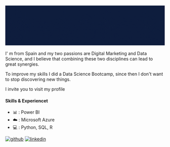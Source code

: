 ![I'm Data Scientist](https://github.com/Borjaa-P/Borjaa-P/blob/main/Blue%20Illustrated%20Technology%20General%20LinkedIn%20Banner.gif?raw=true)


I' m from Spain and my two passions are Digital Marketing and Data Science, and I believe that combining these two disciplines can lead to great synergies. 

To improve my skills I did a Data Science Bootcamp, since then I don't want to stop discovering new things.

I invite you to visit my profile 

#### Skills & Experiencet
- 📊 : Power BI
- ☁️ : Microsoft Azure
- 💻 : Python, SQL, R





[<img src='https://cdn.jsdelivr.net/npm/simple-icons@3.0.1/icons/github.svg' alt='github' height='40'>](https://github.com/Borjaa-P)  [<img src='https://cdn.jsdelivr.net/npm/simple-icons@3.0.1/icons/linkedin.svg' alt='linkedin' height='40'>](https://www.linkedin.com/in/https://www.linkedin.com/in/borja-páez-alonso-a28281160/)  

